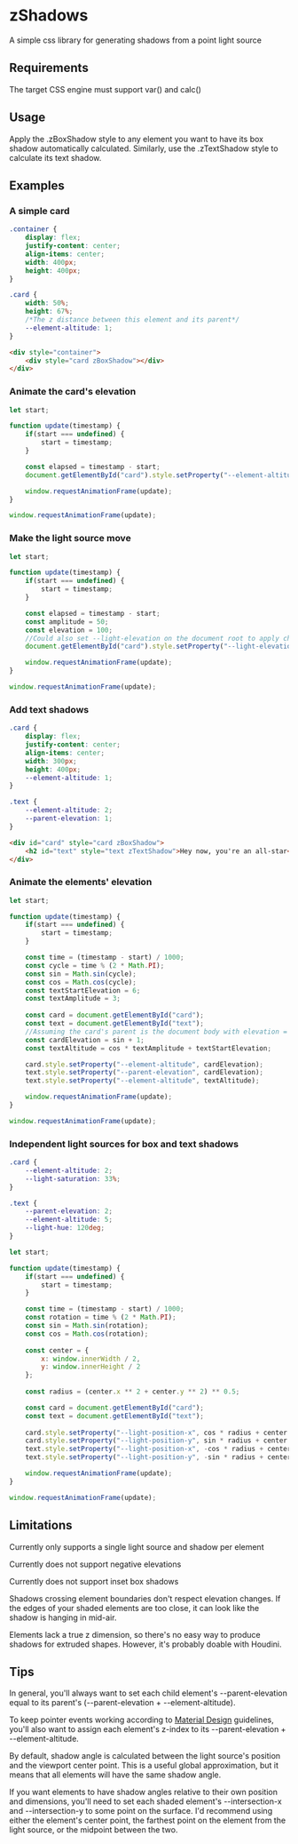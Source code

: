 # zShadows

A simple css library for generating shadows from a point light source

## Requirements

The target CSS engine must support var() and calc()

## Usage

Apply the .zBoxShadow style to any element you want to have its box shadow automatically calculated. Similarly, use the .zTextShadow style to calculate its text shadow.

## Examples

### A simple card
```css
.container {
	display: flex;
	justify-content: center;
	align-items: center;
	width: 400px;
	height: 400px;
}

.card {
	width: 50%;
	height: 67%;
	/*The z distance between this element and its parent*/
	--element-altitude: 1;
}
```

```html
<div style="container">
	<div style="card zBoxShadow"></div>
</div>
```

### Animate the card's elevation

```js
let start;

function update(timestamp) {
	if(start === undefined) {
		start = timestamp;
	}

	const elapsed = timestamp - start;
	document.getElementById("card").style.setProperty("--element-altitude") = Math.sin(elapsed % (2 * Math.PI)) + 1;

	window.requestAnimationFrame(update);
}

window.requestAnimationFrame(update);
```

### Make the light source move

```js
let start;

function update(timestamp) {
	if(start === undefined) {
		start = timestamp;
	}

	const elapsed = timestamp - start;
	const amplitude = 50;
	const elevation = 100;
	//Could also set --light-elevation on the document root to apply change to all elements that haven't overridden the property
	document.getElementById("card").style.setProperty("--light-elevation", Math.cos(elapsed % (2 * Math.PI)) * amplitude / 2 + elevation);

	window.requestAnimationFrame(update);
}

window.requestAnimationFrame(update);
```

### Add text shadows

```css
.card {
	display: flex;
	justify-content: center;
	align-items: center;
	width: 300px;
	height: 400px;
	--element-altitude: 1;
}

.text {
	--element-altitude: 2;
	--parent-elevation: 1;
}
```

```html
<div id="card" style="card zBoxShadow">
	<h2 id="text" style="text zTextShadow">Hey now, you're an all-star</h2>
</div>
```

### Animate the elements' elevation

```js
let start;

function update(timestamp) {
	if(start === undefined) {
		start = timestamp;
	}

	const time = (timestamp - start) / 1000;
	const cycle = time % (2 * Math.PI);
	const sin = Math.sin(cycle);
	const cos = Math.cos(cycle);
	const textStartElevation = 6;
	const textAmplitude = 3;
	
	const card = document.getElementById("card");
	const text = document.getElementById("text");
	//Assuming the card's parent is the document body with elevation = 0, the card's elevation is the same as its amplitude
	const cardElevation = sin + 1;
	const textAltitude = cos * textAmplitude + textStartElevation;

	card.style.setProperty("--element-altitude", cardElevation);
	text.style.setProperty("--parent-elevation", cardElevation);
	text.style.setProperty("--element-altitude", textAltitude);

	window.requestAnimationFrame(update);
}

window.requestAnimationFrame(update);
```

### Independent light sources for box and text shadows

```css
.card {
	--element-altitude: 2;
	--light-saturation: 33%;
}

.text {
	--parent-elevation: 2;
	--element-altitude: 5;
	--light-hue: 120deg;
}
```

```js
let start;

function update(timestamp) {
	if(start === undefined) {
		start = timestamp;
	}

	const time = (timestamp - start) / 1000;
	const rotation = time % (2 * Math.PI);
	const sin = Math.sin(rotation);
	const cos = Math.cos(rotation);
	
	const center = {
		x: window.innerWidth / 2,
		y: window.innerHeight / 2
	};
	
	const radius = (center.x ** 2 + center.y ** 2) ** 0.5;

	const card = document.getElementById("card");
	const text = document.getElementById("text");
	
	card.style.setProperty("--light-position-x", cos * radius + center.x + "px");
	card.style.setProperty("--light-position-y", sin * radius + center.y + "px");
	text.style.setProperty("--light-position-x", -cos * radius + center.x + "px");
	text.style.setProperty("--light-position-y", -sin * radius + center.y + "px");

	window.requestAnimationFrame(update);
}

window.requestAnimationFrame(update);
```

## Limitations

Currently only supports a single light source and shadow per element

Currently does not support negative elevations

Currently does not support inset box shadows

Shadows crossing element boundaries don't respect elevation changes. If the edges of your shaded elements are too close, it can look like the shadow is hanging in mid-air.

Elements lack a true z dimension, so there's no easy way to produce shadows for extruded shapes. However, it's probably doable with Houdini.

## Tips

In general, you'll always want to set each child element's --parent-elevation equal to its parent's (--parent-elevation + --element-altitude).

To keep pointer events working according to [Material Design](https://material.io/design) guidelines, you'll also want to assign each element's z-index to its --parent-elevation + --element-altitude.

By default, shadow angle is calculated between the light source's position and the viewport center point. This is a useful global approximation, but it means that all elements will have the same shadow angle.

If you want elements to have shadow angles relative to their own position and dimensions, you'll need to set each shaded element's --intersection-x and --intersection-y to some point on the surface. I'd recommend using either the element's center point, the farthest point on the element from the light source, or the midpoint between the two.